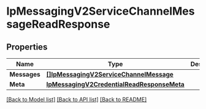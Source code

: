 # IpMessagingV2ServiceChannelMessageReadResponse

## Properties

Name | Type | Description | Notes
------------ | ------------- | ------------- | -------------
**Messages** | [**[]IpMessagingV2ServiceChannelMessage**](ip_messaging.v2.service.channel.message.md) |  | [optional] 
**Meta** | [**IpMessagingV2CredentialReadResponseMeta**](ip_messaging_v2_credentialReadResponse_meta.md) |  | [optional] 

[[Back to Model list]](../README.md#documentation-for-models) [[Back to API list]](../README.md#documentation-for-api-endpoints) [[Back to README]](../README.md)


